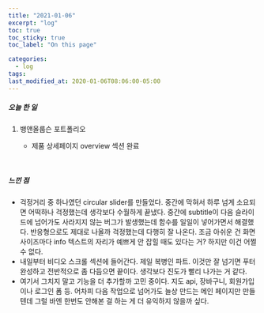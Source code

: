 ```yaml
---
title: "2021-01-06"
excerpt: "log"
toc: true
toc_sticky: true
toc_label: "On this page"

categories:
  - log
tags:
last_modified_at: 2020-01-06T08:06:00-05:00
---
```


##### 오늘 한 일

1. 뱅앤올룹슨 포트폴리오

   - 제품 상세페이지 overview 섹션 완료

<br />

##### 느낀 점

- 걱정거리 중 하나였던 circular slider를 만들었다. 중간에 막혀서 하루 넘게 소요되면 어떡하나 걱정했는데 생각보다 수월하게 끝냈다. 중간에 subtitle이 다음 슬라이드에 넘어가도 사라지지 않는 버그가 발생했는데 함수를 일일이 넣어가면서 해결했다. 반응형으로도 제대로 나올까 걱정했는데 다행히 잘 나온다. 조금 아쉬운 건 화면 사이즈마다 info 텍스트의 자리가 예쁘게 안 잡힐 때도 있다는 거? 하지만 이건 어쩔 수 없다.
- 내일부터 비디오 스크롤 섹션에 들어간다. 제일 복병인 파트. 이것만 잘 넘기면 푸터 완성하고 전반적으로 좀 다듬으면 끝이다. 생각보다 진도가 빨리 나가는 거 같다.
- 여기서 그치지 말고 기능을 더 추가할까 고민 중이다. 지도 api, 장바구니, 회원가입이나 로그인 폼 등. 어차피 다음 작업으로 넘어가도 늘상 만드는 메인 페이지만 만들텐데 그럴 바엔 한번도 안해본 걸 하는 게 더 유익하지 않을까 싶다.
